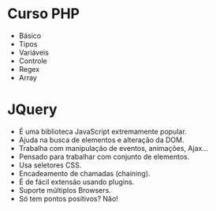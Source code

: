 <h1>Curso PHP</h1>

<ul>
  <li>Básico</li>
  <li>Tipos</li>
  <li>Variáveis</li>
  <li>Controle</li>
  <li>Regex</li>
  <li>Array</li>
</ul>

<h1>JQuery</h1>

<ul>
  <li>É uma biblioteca JavaScript extremamente popular.</li>
  <li>Ajuda na busca de elementos e alteração da DOM.</li>
  <li>Trabalha com manipulação de eventos, animações, Ajax...</li>
  <li>Pensado para trabalhar com conjunto de elementos.</li>
  <li>Usa seletores CSS.</li>
  <li>Encadeamento de chamadas (chaining).</li>
  <li>É de fácil extensão usando plugins.</li>
  <li>Suporte múltiplos Browsers.</li>
  <li>Só tem pontos positivos? Não!</li>
</ul>